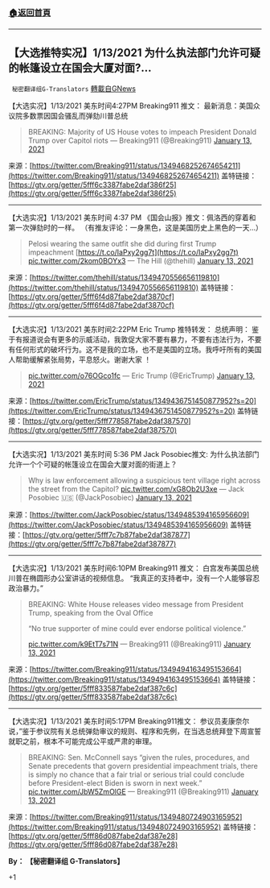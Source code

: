 ###  [:house:返回首頁](https://github.com/ourhimalayas/txt)
---

## 【大选推特实况】1/13/2021 为什么执法部门允许可疑的帐篷设立在国会大厦对面?&#8230;
` 秘密翻译组G-Translators` [轉載自GNews](https://gnews.org/zh-hans/750972/)

【大选实况】1/13/2021 美东时间4:27PM Breaking911 推文： 最新消息：美国众议院多数票因国会骚乱而弹劾川普总统



> BREAKING: Majority of US House votes to impeach President Donald Trump over Capitol riots
> — Breaking911 (@Breaking911) [January 13, 2021](https://twitter.com/Breaking911/status/1349468252674654211?ref_src=twsrc%5Etfw)


来源：[https://twitter.com/Breaking911/status/1349468252674654211](https://twitter.com/Breaking911/status/1349468252674654211)
盖特链接：[https://gtv.org/getter/5fff6c3387fabe2daf386f25](https://gtv.org/getter/5fff6c3387fabe2daf386f25)

* * *

【大选实况】1/13/2021 美东时间 4:37 PM 《国会山报》推文：佩洛西的穿着和第一次弹劾时的一样。 （有推友评论：一身黑色，这是美国历史上黑色的一天…）



> Pelosi wearing the same outfit she did during first Trump impeachment [https://t.co/IaPxy2gg7t](https://t.co/IaPxy2gg7t) [pic.twitter.com/2kom0BOYx3](https://t.co/2kom0BOYx3)
> — The Hill (@thehill) [January 13, 2021](https://twitter.com/thehill/status/1349470556656119810?ref_src=twsrc%5Etfw)


来源：[https://twitter.com/thehill/status/1349470556656119810](https://twitter.com/thehill/status/1349470556656119810)
盖特链接：[https://gtv.org/getter/5fff6f4d87fabe2daf3870cf](https://gtv.org/getter/5fff6f4d87fabe2daf3870cf)

* * *

【大选实况】1/13/2021 美东时间2:22PM Eric Trump 推特转发： 总统声明： 鉴于有报道说会有更多的示威活动，我敦促大家不要有暴力，不要有违法行为，不要有任何形式的破坏行为。这不是我的立场，也不是美国的立场。我呼吁所有的美国人帮助缓解紧张局势，平息怒火。谢谢大家 ！



> [pic.twitter.com/o76OGco1fc](https://t.co/o76OGco1fc)
> — Eric Trump (@EricTrump) [January 13, 2021](https://twitter.com/EricTrump/status/1349436751450877952?ref_src=twsrc%5Etfw)


来源：[https://twitter.com/EricTrump/status/1349436751450877952?s=20](https://twitter.com/EricTrump/status/1349436751450877952?s=20)
盖特链接：[https://gtv.org/getter/5fff778587fabe2daf387570](https://gtv.org/getter/5fff778587fabe2daf387570)

* * *

【大选实况】1/13/2021 美东时间 5:36 PM Jack Posobiec推文: 为什么执法部门允许一个个可疑的帐篷设立在国会大厦对面的街道上？



> Why is law enforcement allowing a suspicious tent village right across the street from the Capitol? [pic.twitter.com/xG8Ob2U3xe](https://t.co/xG8Ob2U3xe)
> — Jack Posobiec 🇺🇸 (@JackPosobiec) [January 13, 2021](https://twitter.com/JackPosobiec/status/1349485394165956609?ref_src=twsrc%5Etfw)


来源：[https://twitter.com/JackPosobiec/status/1349485394165956609](https://twitter.com/JackPosobiec/status/1349485394165956609)
盖特链接：[https://gtv.org/getter/5fff7c7b87fabe2daf387877](https://gtv.org/getter/5fff7c7b87fabe2daf387877)

* * *

【大选实况】1/13/2021 美东时间6:10PM Breaking911 推文： 白宫发布美国总统川普在椭圆形办公室讲话的视频信息。 “我真正的支持者中，没有一个人能够容忍政治暴力。”



> BREAKING: White House releases video message from President Trump, speaking from the Oval Office
> 
> “No true supporter of mine could ever endorse political violence.”
> 
>  [pic.twitter.com/k9EtT7s71N](https://t.co/k9EtT7s71N)
> — Breaking911 (@Breaking911) [January 13, 2021](https://twitter.com/Breaking911/status/1349494163495153664?ref_src=twsrc%5Etfw)


来源：[https://twitter.com/Breaking911/status/1349494163495153664](https://twitter.com/Breaking911/status/1349494163495153664)
盖特链接：[https://gtv.org/getter/5fff833587fabe2daf387c6c](https://gtv.org/getter/5fff833587fabe2daf387c6c)

* * *

【大选实况】1/13/2021 美东时间5:17PM Breaking911推文： 参议员麦康奈尔说，”鉴于参议院有关总统弹劾审议的规则、程序和先例，在当选总统拜登下周宣誓就职之前，根本不可能完成公平或严肃的审理。



> BREAKING: Sen. McConnell says “given the rules, procedures, and Senate precedents that govern presidential impeachment trials, there is simply no chance that a fair trial or serious trial could conclude before President-elect Biden is sworn in next week.” [pic.twitter.com/JbW5ZmOlGE](https://t.co/JbW5ZmOlGE)
> — Breaking911 (@Breaking911) [January 13, 2021](https://twitter.com/Breaking911/status/1349480724903165952?ref_src=twsrc%5Etfw)


来源：[https://twitter.com/Breaking911/status/1349480724903165952](https://twitter.com/Breaking911/status/1349480724903165952)
盖特链接：[https://gtv.org/getter/5fff86d087fabe2daf387e28](https://gtv.org/getter/5fff86d087fabe2daf387e28)

**By： 【秘密翻译组 G-Translators】**

+1

